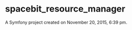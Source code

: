 spacebit_resource_manager
=========================

A Symfony project created on November 20, 2015, 6:39 pm.
